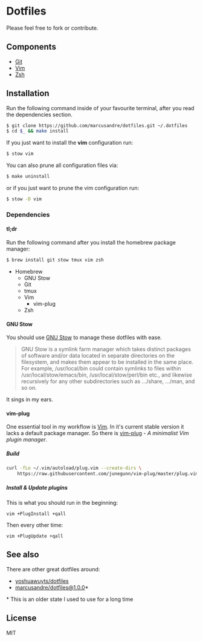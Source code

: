
# Dotfiles

Please feel free to fork or contribute.

## Components

* [Git](https://git-scm.com/)
* [Vim](http://www.vim.org/about.php)
* [Zsh](http://www.zsh.org/)

## Installation

Run the following command inside of your favourite terminal, after you read the
dependencies section.

```sh
$ git clone https://github.com/marcusandre/dotfiles.git ~/.dotfiles
$ cd $_ && make install
```

If you just want to install the **vim** configuration run:

```sh
$ stow vim
```

You can also prune all configuration files via:

```sh
$ make uninstall
```

or if you just want to prune the vim configuration run:

```sh
$ stow -D vim
```

### Dependencies

#### tl;dr

Run the following command after you install the homebrew package manager:

```sh
$ brew install git stow tmux vim zsh
```

- Homebrew
  - GNU Stow
  - Git
  - tmux
  - Vim
    - vim-plug
  - Zsh

#### GNU Stow

You should use [GNU Stow](https://www.gnu.org/software/stow/) to manage these
dotfiles with ease.

> GNU Stow is a symlink farm manager which takes distinct packages of software
> and/or data located in separate directories on the filesystem, and makes them
> appear to be installed in the same place. For example, /usr/local/bin could
> contain symlinks to files within /usr/local/stow/emacs/bin,
> /usr/local/stow/perl/bin etc., and likewise recursively for any other
> subdirectories such as .../share, .../man, and so on.

It sings in my ears.

#### vim-plug

One essential tool in my workflow is [Vim](http://www.vim.org/about.php). In
it's current stable version it lacks a default package manager. So there is
[vim-plug](https://github.com/junegunn/vim-plug) - *A minimalist Vim plugin
manager*.

##### Build

```sh
curl -fLo ~/.vim/autoload/plug.vim --create-dirs \
    https://raw.githubusercontent.com/junegunn/vim-plug/master/plug.vim
```

##### Install & Update plugins

This is what you should run in the beginning:

```
vim +PlugInstall +qall
```

Then every other time:


```
vim +PlugUpdate +qall
```

## See also

There are other great dotfiles around:

- [yoshuawuyts/dotfiles](https://github.com/yoshuawuyts/dotfiles)
- [marcusandre/dotfiles@1.0.0](https://github.com/marcusandre/dotfiles/tree/cc7938d1817798f98c670c74863eec71e27a0b2c)*

\* This is an older state I used to use for a long time

## License

MIT

